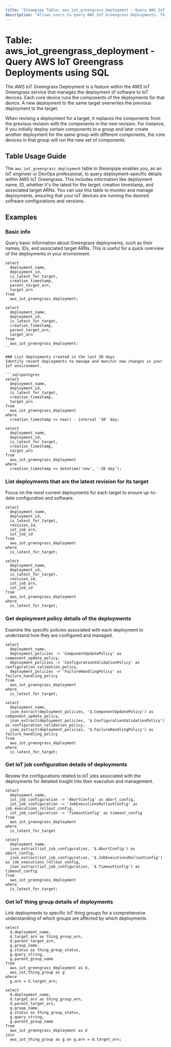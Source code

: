 ```yaml
---
title: "Steampipe Table: aws_iot_greengrass_deployment - Query AWS IoT Greengrass Deployments using SQL"
description: "Allows users to query AWS IoT Greengrass Deployments. This table provides information about Greengrass Deployments within AWS IoT Greengrass, enabling users to gather insights on deployments such as deployment name, ID, creation timestamp, and more."
---
```


# Table: aws_iot_greengrass_deployment - Query AWS IoT Greengrass Deployments using SQL

The AWS IoT Greengrass Deployment is a feature within the AWS IoT Greengrass service that manages the deployment of software to IoT devices. Each core device runs the components of the deployments for that device. A new deployment to the same target overwrites the previous deployment to the target.

When revising a deployment for a target, it replaces the components from the previous revision with the components in the new revision. For instance, if you initially deploy certain components to a group and later create another deployment for the same group with different components, the core devices in that group will run the new set of components.

## Table Usage Guide

The `aws_iot_greengrass_deployment` table in Steampipe enables you, as an IoT engineer or DevOps professional, to query deployment-specific details within AWS IoT Greengrass. This includes information like deployment name, ID, whether it's the latest for the target, creation timestamp, and associated target ARNs. You can use this table to monitor and manage deployments, ensuring that your IoT devices are running the desired software configurations and versions.

## Examples

### Basic info
Query basic information about Greengrass deployments, such as their names, IDs, and associated target ARNs. This is useful for a quick overview of the deployments in your environment.

```sql+postgres
select
  deployment_name,
  deployment_id,
  is_latest_for_target,
  creation_timestamp,
  parent_target_arn,
  target_arn
from
  aws_iot_greengrass_deployment;
```

```sql+sqlite
select
  deployment_name,
  deployment_id,
  is_latest_for_target,
  creation_timestamp,
  parent_target_arn,
  target_arn
from
  aws_iot_greengrass_deployment;
``

### List deployments created in the last 30 days
Identify recent deployments to manage and monitor new changes in your IoT environment.

```sql+postgres
select
  deployment_name,
  deployment_id,
  is_latest_for_target,
  creation_timestamp,
  target_arn
from
  aws_iot_greengrass_deployment
where
  creation_timestamp >= now() - interval '30' day;
```

```sql+sqlite
select
  deployment_name,
  deployment_id,
  is_latest_for_target,
  creation_timestamp,
  target_arn
from
  aws_iot_greengrass_deployment
where
  creation_timestamp >= datetime('now', '-30 day');
```

### List deployments that are the latest revision for its target
Focus on the most current deployments for each target to ensure up-to-date configuration and software.

```sql+postgres
select
  deployment_name,
  deployment_id,
  is_latest_for_target,
  revision_id,
  iot_job_arn,
  iot_job_id
from
  aws_iot_greengrass_deployment
where
  is_latest_for_target;
```

```sql+sqlite
select
  deployment_name,
  deployment_id,
  is_latest_for_target,
  revision_id,
  iot_job_arn,
  iot_job_id
from
  aws_iot_greengrass_deployment
where
  is_latest_for_target;
```

### Get deployment policy details of the deployments
Examine the specific policies associated with each deployment to understand how they are configured and managed.

```sql+postgres
select
  deployment_name,
  deployment_policies -> 'ComponentUpdatePolicy' as component_update_policy,
  deployment_policies -> 'ConfigurationValidationPolicy' as configuration_validation_policy,
  deployment_policies -> 'FailureHandlingPolicy' as failure_handling_policy
from
  aws_iot_greengrass_deployment
where
  is_latest_for_target;
```

```sql+sqlite
select
  deployment_name,
  json_extract(deployment_policies, '$.ComponentUpdatePolicy') as component_update_policy,
  json_extract(deployment_policies, '$.ConfigurationValidationPolicy') as configuration_validation_policy,
  json_extract(deployment_policies, '$.FailureHandlingPolicy') as failure_handling_policy
from
  aws_iot_greengrass_deployment
where
  is_latest_for_target;
```

### Get IoT job configuration details of deployments
Review the configurations related to IoT jobs associated with the deployments for detailed insight into their execution and management.

```sql+postgres
select
  deployment_name,
  iot_job_configuration -> 'AbortConfig' as abort_config,
  iot_job_configuration -> 'JobExecutionsRolloutConfig' as job_executions_rollout_config,
  iot_job_configuration -> 'TimeoutConfig' as timeout_config
from
  aws_iot_greengrass_deployment
where
  is_latest_for_target
```

```sql+sqlite
select
  deployment_name,
  json_extract(iot_job_configuration, '$.AbortConfig') as abort_config,
  json_extract(iot_job_configuration, '$.JobExecutionsRolloutConfig') as job_executions_rollout_config,
  json_extract(iot_job_configuration, '$.TimeoutConfig') as timeout_config
from
  aws_iot_greengrass_deployment
where
  is_latest_for_target;
```

### Get IoT thing group details of deployments
Link deployments to specific IoT thing groups for a comprehensive understanding of which groups are affected by which deployments.

```sql+postgres
select
  d.deployment_name,
  d.target_arn as thing_group_arn,
  d.parent_target_arn,
  g.group_name,
  g.status as thing_group_status,
  g.query_string,
  g.parent_group_name
from
  aws_iot_greengrass_deployment as d,
  aws_iot_thing_group as g
where
  g.arn = d.target_arn;
```

```sql+sqlite
select
  d.deployment_name,
  d.target_arn as thing_group_arn,
  d.parent_target_arn,
  g.group_name,
  g.status as thing_group_status,
  g.query_string,
  g.parent_group_name
from
  aws_iot_greengrass_deployment as d
join
  aws_iot_thing_group as g on g.arn = d.target_arn;
```